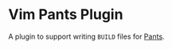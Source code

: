 Vim Pants Plugin
================

A plugin to support writing ``BUILD`` files for [Pants](https://github.com/twitter/commons/tree/master/src/python/twitter/pants).